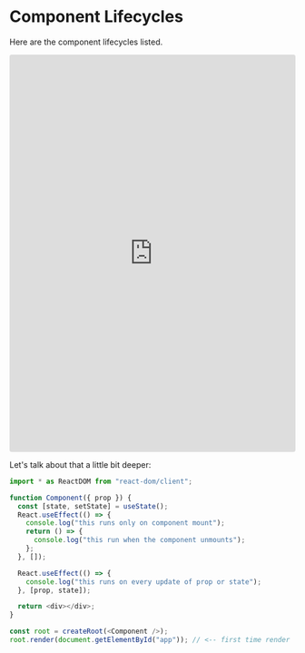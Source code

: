 # Component Lifecycles

Here are the component lifecycles listed.

<iframe src="https://projects.wojtekmaj.pl/react-lifecycle-methods-diagram/"
     style="width:100%; height:700px; border:0; border-radius: 4px; overflow:hidden;"
   ></iframe>

Let's talk about that a little bit deeper:

```js
import * as ReactDOM from "react-dom/client";

function Component({ prop }) {
  const [state, setState] = useState();
  React.useEffect(() => {
    console.log("this runs only on component mount");
    return () => {
      console.log("this run when the component unmounts");
    };
  }, []);

  React.useEffect(() => {
    console.log("this runs on every update of prop or state");
  }, [prop, state]);

  return <div></div>;
}

const root = createRoot(<Component />);
root.render(document.getElementById("app")); // <-- first time render
```
